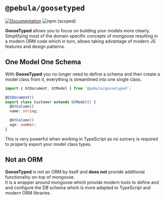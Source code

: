 # `@pebula/goosetyped`

[![Documentation](https://img.shields.io/badge/Documentation-9cf?style=for-the-badge)](https://shlomiassaf.github.io/pebula-node/goosetyped/)   ![npm (scoped)](https://img.shields.io/npm/v/@pebula/goosetyped?color=green&style=for-the-badge)


**GooseTyped** allows you to focus on building your models more clearly. Simplifying most of the domain
specific concepts of mongoose resulting in a modern ORM code which in turn, allows taking advantage of modern JS features and
design patterns.

## One Model One Schema

With **GooseTyped** you no longer need to define a schema and then create a model class from it, everything is streamlined
into one single class.

```ts
import { GtDocument, GtModel } from '@pebula/goosetyped';

@GtDocument()
export class Customer extends GtModel() {
  @GtColumn()
  name: string;

  @GtColumn()
  age: number;
}
```

This is very powerful when working in TypeScript as no sorcery is required to properly export your model class types.

## Not an ORM

**GooseTyped** is not an ORM by itself and **does not** provide additional functionality on-top of mongoose.  
It is a wrapper around mongoose which provide modern tools to define and and configure the DB schema which is
more adapted to TypeScript and modern ORM libraries.

